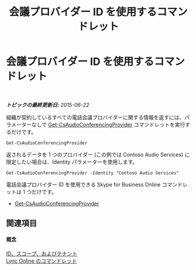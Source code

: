 ﻿---
title: 会議プロバイダー ID を使用するコマンドレット
TOCTitle: 会議プロバイダー ID を使用するコマンドレット
ms:assetid: be5621b6-ec11-4b12-83ec-075af269ca6a
ms:mtpsurl: https://technet.microsoft.com/ja-jp/library/Dn362841(v=OCS.15)
ms:contentKeyID: 56270142
ms.date: 06/02/2017
mtps_version: v=OCS.15
ms.translationtype: HT
---

# 会議プロバイダー ID を使用するコマンドレット

 

_**トピックの最終更新日:** 2015-06-22_

組織が契約しているすべての電話会議プロバイダーに関する情報を返すには、パラメーターなしで [Get-CsAudioConferencingProvider](https://docs.microsoft.com/powershell/module/skype/Get-CsAudioConferencingProvider) コマンドレットを実行するだけです。

    Get-CsAudioConferencingProvider

返されるデータを 1 つのプロバイダー (この例では Contoso Audio Services) に限定したい場合は、Identity パラメーターを使用します。

    Get-CsAudioConferencingProvider -Identity "Contoso Audio Services"

電話会議プロバイダー ID を使用できる Skype for Business Online コマンドレットは 1 つだけです。

  - [Get-CsAudioConferencingProvider](https://docs.microsoft.com/powershell/module/skype/Get-CsAudioConferencingProvider)

## 関連項目

#### 概念

[ID、スコープ、およびテナント](identities-scopes-and-tenants-in-skype-for-business-online.md)  
[Lync Online のコマンドレット](the-skype-for-business-online-cmdlets.md)

